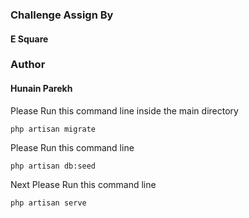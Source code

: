 ### Challenge Assign By
#### E Square
### Author
#### Hunain Parekh

Please Run this command line inside the main directory

`php artisan migrate`

Please Run this command line

`php artisan db:seed`

Next Please Run this command line

`php artisan serve`
